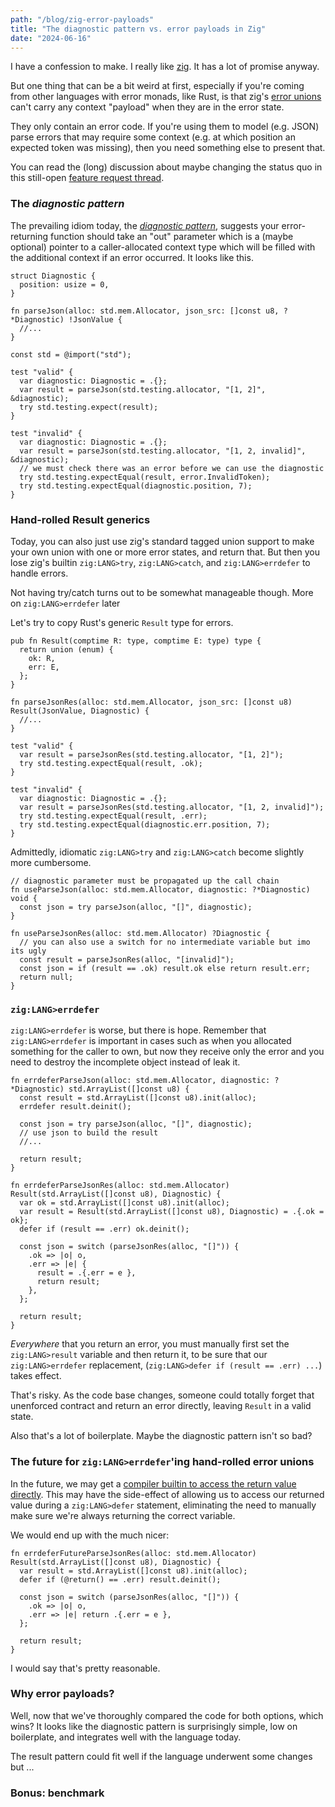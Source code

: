 ```yaml
---
path: "/blog/zig-error-payloads"
title: "The diagnostic pattern vs. error payloads in Zig"
date: "2024-06-16"
---
```


I have a confession to make. I really like [zig](https://ziglang.com).
It has a lot of promise anyway. 

But one thing that can be a bit weird at first,
especially if you're coming from other languages with error monads, like Rust,
is that zig's [error unions](/FIXME) can't carry any context "payload" when they are in the error state.

They only contain an error code. If you're using them to model (e.g. JSON)
parse errors that may require some context (e.g. at which position an expected token was missing), then you need something else to present that.

You can read the (long) discussion about maybe changing the status quo in this still-open [feature request thread](https://github.com/ziglang/zig/issues/2647).

### The *diagnostic pattern*

The prevailing idiom today, the [*diagnostic pattern*](https://github.com/ziglang/zig/issues/2647#issuecomment-589829306), suggests
your error-returning function should take an "out" parameter which is a (maybe optional) pointer
to a caller-allocated context type which will be filled with the additional context if an error occurred. It looks like this.

```zig
struct Diagnostic {
  position: usize = 0,
}

fn parseJson(alloc: std.mem.Allocator, json_src: []const u8, ?*Diagnostic) !JsonValue {
  //...
}

const std = @import("std");

test "valid" {
  var diagnostic: Diagnostic = .{};
  var result = parseJson(std.testing.allocator, "[1, 2]", &diagnostic);
  try std.testing.expect(result);
}

test "invalid" {
  var diagnostic: Diagnostic = .{};
  var result = parseJson(std.testing.allocator, "[1, 2, invalid]", &diagnostic);
  // we must check there was an error before we can use the diagnostic
  try std.testing.expectEqual(result, error.InvalidToken);
  try std.testing.expectEqual(diagnostic.position, 7);
}
```

### Hand-rolled Result generics

Today, you can also just use zig's standard tagged union support to
make your own union with one or more error states, and return that.
But then you lose zig's builtin `zig:LANG>try`,
`zig:LANG>catch`, and `zig:LANG>errdefer` to handle errors.

Not having try/catch turns out to be somewhat manageable though.
More on `zig:LANG>errdefer` later

Let's try to copy Rust's generic `Result` type for errors.

```zig
pub fn Result(comptime R: type, comptime E: type) type {
  return union (enum) {
    ok: R,
    err: E,
  };
}

fn parseJsonRes(alloc: std.mem.Allocator, json_src: []const u8) Result(JsonValue, Diagnostic) {
  //...
}

test "valid" {
  var result = parseJsonRes(std.testing.allocator, "[1, 2]");
  try std.testing.expectEqual(result, .ok);
}

test "invalid" {
  var diagnostic: Diagnostic = .{};
  var result = parseJsonRes(std.testing.allocator, "[1, 2, invalid]");
  try std.testing.expectEqual(result, .err);
  try std.testing.expectEqual(diagnostic.err.position, 7);
}
```

Admittedly, idiomatic `zig:LANG>try` and `zig:LANG>catch` become slightly more cumbersome.

```zig
// diagnostic parameter must be propagated up the call chain
fn useParseJson(alloc: std.mem.Allocator, diagnostic: ?*Diagnostic) void {
  const json = try parseJson(alloc, "[]", diagnostic);
}

fn useParseJsonRes(alloc: std.mem.Allocator) ?Diagnostic {
  // you can also use a switch for no intermediate variable but imo its ugly
  const result = parseJsonRes(alloc, "[invalid]");
  const json = if (result == .ok) result.ok else return result.err;
  return null;
}
```

### `zig:LANG>errdefer` 

`zig:LANG>errdefer` is worse, but there is hope.
Remember that `zig:LANG>errdefer` is important in cases such as when you
allocated something for the caller to own, but now they
receive only the error and you need to destroy the incomplete object
instead of leak it.

```zig
fn errdeferParseJson(alloc: std.mem.Allocator, diagnostic: ?*Diagnostic) std.ArrayList([]const u8) {
  const result = std.ArrayList([]const u8).init(alloc);
  errdefer result.deinit();

  const json = try parseJson(alloc, "[]", diagnostic);
  // use json to build the result
  //...

  return result;
}

fn errdeferParseJsonRes(alloc: std.mem.Allocator) Result(std.ArrayList([]const u8), Diagnostic) {
  var ok = std.ArrayList([]const u8).init(alloc);
  var result = Result(std.ArrayList([]const u8), Diagnostic) = .{.ok = ok};
  defer if (result == .err) ok.deinit();

  const json = switch (parseJsonRes(alloc, "[]")) {
    .ok => |o| o,
    .err => |e| {
      result = .{.err = e },
      return result;
    },
  };

  return result;
}
```

*Everywhere* that you return an error, you must manually first set the
`zig:LANG>result` variable and then return it, to be sure that
our `zig:LANG>errdefer` replacement, (`zig:LANG>defer if (result == .err) ...`)
takes effect.

That's risky. As the code base changes, someone could totally forget that
unenforced contract and return an error directly, leaving `Result`
in a valid state.

Also that's a lot of boilerplate. Maybe the diagnostic pattern isn't so bad?

### The future for `zig:LANG>errdefer`'ing hand-rolled error unions

In the future, we may get a [compiler builtin to access the return value directly](https://github.com/ziglang/zig/issues/2765).
This may have the side-effect of allowing us to access our returned value during a `zig:LANG>defer` statement, eliminating the need to manually make sure we're always returning the correct variable.

We would end up with the much nicer:

```zig
fn errdeferFutureParseJsonRes(alloc: std.mem.Allocator) Result(std.ArrayList([]const u8), Diagnostic) {
  var result = std.ArrayList([]const u8).init(alloc);
  defer if (@return() == .err) result.deinit();

  const json = switch (parseJsonRes(alloc, "[]")) {
    .ok => |o| o,
    .err => |e| return .{.err = e },
  };

  return result;
}
```

I would say that's pretty reasonable.

### Why error payloads?

Well, now that we've thoroughly compared the code for both options, which wins?
It looks like the diagnostic pattern is surprisingly simple,
low on boilerplate, and integrates well with the language today.

The result pattern could fit well if the language underwent some changes but
...

### Bonus: benchmark

